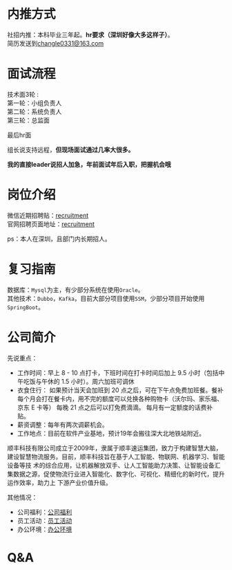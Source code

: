 # 内推方式

社招内推：本科毕业三年起。**hr要求（深圳好像大多这样子）**。<br/>
简历发送到[changle0331@163.com](mailto:changle0331@163.com)

# 面试流程

技术面3轮 :<br/>
第一轮：小组负责人<br/>
第二轮：系统负责人<br/>
第三轮：总监面<br/>

最后hr面


组长说支持远程，**但现场面试通过几率大很多。**

**我的直接leader说招人加急，年前面试年后入职，把握机会哦**

# 岗位介绍

微信近期招聘贴：[recruitment](https://mp.weixin.qq.com/s/BSdHtAOaZ8N3V51mcnSzHg)<br/>
官网招聘页面地址：[recruitment](http://www.sf-tech.com.cn/recruitment)


ps：本人在深圳，且部门内长期招人。

# 复习指南

数据库：`Mysql`为主，有少部分系统在使用`Oracle`。<br/>
其他技术：`Dubbo`，`Kafka`，目前大部分项目使用`SSM`，少部分项目开始使用`SpringBoot`。

# 公司简介


先说重点：
* 工作时间：早上 8 - 10 点打卡，下班时间在打卡时间后加上 9.5 小时（包括中午吃饭与午休的 1.5 小时）。周六加班可调休
* 衣食住行：
  如果预计当天会加班到 20 点之后，可在下午点免费加班餐。餐补每个月会打在餐卡内，用不完的额度可以兑换各种购物卡（沃尔玛、家乐福、京东 E 卡等）
  每晚 21 点之后可以打免费滴滴。
  每月有一定额度的话费补贴。
* 薪资调整：每年有两次调薪机会。
* 工作地点：目前在软件产业基地，预计19年会搬往深大北地铁站附近。
  



顺丰科技有限公司成立于2009年，隶属于顺丰速运集团，致力于构建智慧大脑，建设智慧物流服务。目前，顺丰科技旨在基于人工智能、物联网、机器学习、智能设备等技
术的综合应用，让机器解放双手、让人工智能助力决策、让智能设备汇集数据之源，促使物流行业进入智能化、数字化、可视化、精细化的新时代，提升运作效率，助力上
下游产业价值升级。



其他情况：
* 公司福利：[公司福利](http://www.sf-tech.com.cn/corporatewelfare)
* 员工活动：[员工活动](http://www.sf-tech.com.cn/employeeactivity)
* 办公环境：[办公环境](http://www.sf-tech.com.cn/officeenvi)

# Q&A

